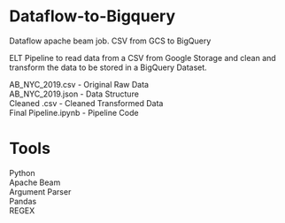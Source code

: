 # Dataflow-to-Bigquery
Dataflow apache beam job. CSV from GCS to BigQuery

ELT Pipeline to read data from a CSV from Google Storage and clean and transform the data to be stored in a BigQuery Dataset.

AB_NYC_2019.csv - Original Raw Data\
AB_NYC_2019.json - Data Structure\
Cleaned .csv - Cleaned Transformed Data\
Final Pipeline.ipynb - Pipeline Code

# Tools
Python\
Apache Beam\
Argument Parser\
Pandas\
REGEX
